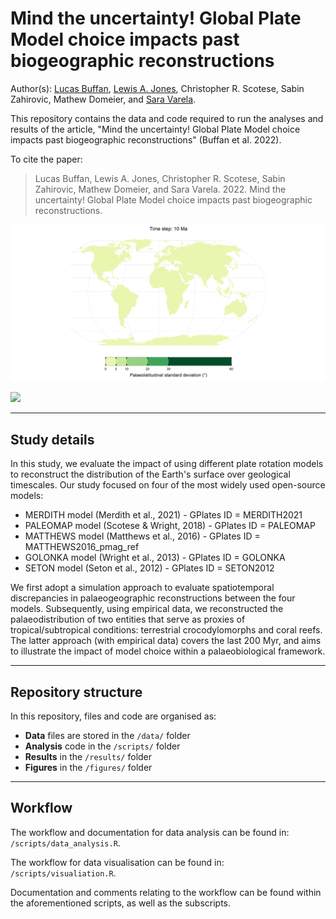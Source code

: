# Mind the uncertainty! Global Plate Model choice impacts past biogeographic reconstructions

Author(s): [Lucas Buffan](lucas.buffan@ens-lyon.fr), [Lewis A. Jones](mailto:LewisA.Jones@outlook.com), Christopher R. Scotese, Sabin Zahirovic, Mathew Domeier, and [Sara Varela](sara.varela@uvigo.es).

This repository contains the data and code required to run the analyses and results of the article, "Mind the uncertainty! Global Plate Model choice impacts past biogeographic reconstructions" (Buffan et al. 2022). 

To cite the paper: 
> Lucas Buffan, Lewis A. Jones, Christopher R. Scotese, Sabin Zahirovic, Mathew Domeier, and Sara Varela. 2022. Mind the uncertainty! Global Plate Model choice impacts past biogeographic reconstructions.

![](figures/standard_deviation/time_series.gif)

![](figures/MST/time_series.gif)

-------

## Study details

In this study, we evaluate the impact of using different plate rotation models to reconstruct the distribution of the Earth's surface over geological timescales. Our study focused on four of the most widely used open-source models:

* MERDITH model (Merdith et al., 2021) - GPlates ID = MERDITH2021
* PALEOMAP model (Scotese & Wright, 2018) - GPlates ID = PALEOMAP
* MATTHEWS model (Matthews et al., 2016) - GPlates ID = MATTHEWS2016_pmag_ref
* GOLONKA model (Wright et al., 2013) - GPlates ID = GOLONKA
* SETON model (Seton et al., 2012) - GPlates ID = SETON2012

We first adopt a simulation approach to evaluate spatiotemporal discrepancies in palaeogeographic reconstructions between the four models. Subsequently, using empirical data, we reconstructed the palaeodistribution of two entities that serve as proxies of tropical/subtropical conditions: terrestrial crocodylomorphs and coral reefs. The latter approach (with empirical data) covers the last 200 Myr, and aims to illustrate the impact of model choice within a palaeobiological framework.

-------
## Repository structure

In this repository, files and code are organised as:

* **Data** files are stored in the `/data/` folder
* **Analysis** code in the `/scripts/` folder
* **Results** in the `/results/` folder
* **Figures** in the `/figures/` folder

-------

## Workflow

The workflow and documentation for data analysis can be found in: `/scripts/data_analysis.R`.

The workflow for data visualisation can be found in: `/scripts/visualiation.R`.

Documentation and comments relating to the workflow can be found within the aforementioned scripts, as well as the subscripts.
